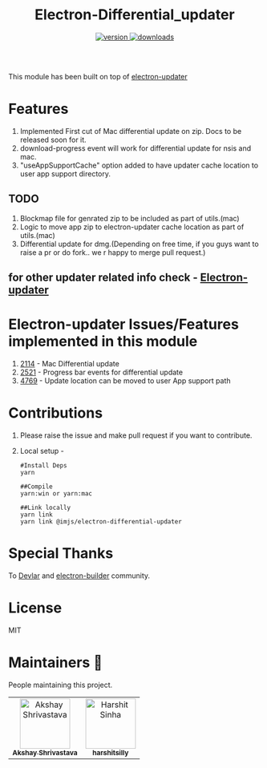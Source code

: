 <h1 align="center">Electron-Differential_updater</h1>

<p align="center">
<a href="https://npmjs.org/package/@imjs/electron-differential-updater">
<img src="https://img.shields.io/npm/v/@imjs/electron-differential-updater.svg" alt="version">
</a>

<a href="https://npmjs.org/package/@imjs/electron-differential-updater">
<img src="https://img.shields.io/npm/dm/@imjs/electron-differential-updater.svg" alt="downloads">
</a>
</p>

<br>
<br>

This module has been built on top of [electron-updater](https://github.com/electron-userland/electron-builder/tree/master/packages/electron-updater)

# Features

1. Implemented First cut of Mac differential update on zip. Docs to be released soon for it.
2. download-progress event will work for differential update for nsis and mac.
3. "useAppSupportCache" option added to have updater cache location to user app support directory.

## TODO

1. Blockmap file for genrated zip to be included as part of utils.(mac)
2. Logic to move app zip to electron-updater cache location as part of utils.(mac)
3. Differential update for dmg.(Depending on free time, if you guys want to raise a pr or do fork.. we r happy to merge pull request.)

## for other updater related info check - [Electron-updater](https://github.com/electron-userland/electron-builder/tree/master/packages/electron-updater)

# Electron-updater Issues/Features implemented in this module

1.  [2114](https://github.com/electron-userland/electron-builder/issues/2114) - Mac Differential update
2.  [2521](https://github.com/electron-userland/electron-builder/issues/2521) - Progress bar events for differential update
3.  [4769](https://github.com/electron-userland/electron-builder/issues/4769) - Update location can be moved to user App support path 

# Contributions

1. Please raise the issue and make pull request if you want to contribute.
2. Local setup -

   ```
   #Install Deps
   yarn

   ##Compile
   yarn:win or yarn:mac

   ##Link locally
   yarn link
   yarn link @imjs/electron-differential-updater
   ```

# Special Thanks

To [Devlar](https://github.com/develar) and [electron-builder](https://github.com/electron-userland/electron-builder) community.

# License
MIT

# Maintainers 🚀
People maintaining this project.

<!-- prettier-ignore -->
<table>
  <tr>
    <td align="center"><a href="https://github.com/akshay-shrivastava"><img src="https://avatars0.githubusercontent.com/u/26062438?s=460&v=4" width="100px;" alt="Akshay Shrivastava"/><br /><sub><b>Akshay Shrivastava</b></sub></a></td>
     <td align="center"><a href="https://github.com/harshitsilly"><img src="https://avatars1.githubusercontent.com/u/9112946?s=460&v=4" width="100px;" alt="Harshit Sinha"/><br /><sub><b>harshitsilly</b></sub></a></td>
  </tr>
</table>


